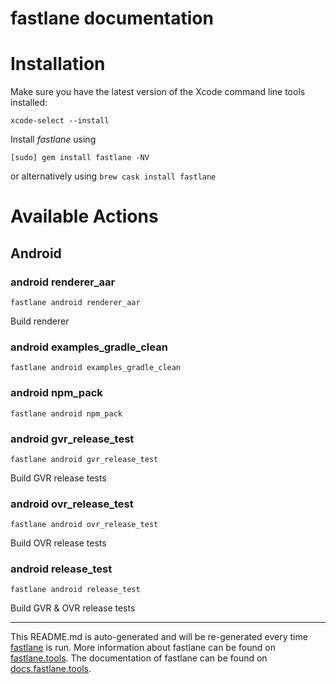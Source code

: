 fastlane documentation
================
# Installation

Make sure you have the latest version of the Xcode command line tools installed:

```
xcode-select --install
```

Install _fastlane_ using
```
[sudo] gem install fastlane -NV
```
or alternatively using `brew cask install fastlane`

# Available Actions
## Android
### android renderer_aar
```
fastlane android renderer_aar
```
Build renderer
### android examples_gradle_clean
```
fastlane android examples_gradle_clean
```

### android npm_pack
```
fastlane android npm_pack
```

### android gvr_release_test
```
fastlane android gvr_release_test
```
Build GVR release tests
### android ovr_release_test
```
fastlane android ovr_release_test
```
Build OVR release tests
### android release_test
```
fastlane android release_test
```
Build GVR & OVR release tests

----

This README.md is auto-generated and will be re-generated every time [fastlane](https://fastlane.tools) is run.
More information about fastlane can be found on [fastlane.tools](https://fastlane.tools).
The documentation of fastlane can be found on [docs.fastlane.tools](https://docs.fastlane.tools).
